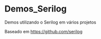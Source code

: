 # Demos_Serilog
Demos utilizando o Serilog em vários projetos


Baseado em https://github.com/serilog
